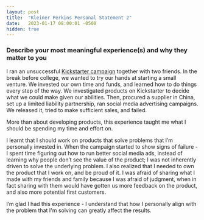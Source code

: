```yaml
---
layout: post
title:  "Kleiner Perkins Personal Statement 2"
date:   2023-01-17 08:00:01 -0500
hidden: true
---
```


### Describe your most meaningful experience(s) and why they matter to you

I ran an unsuccessful [Kickstarter campaign](https://www.kickstarter.com/projects/fiberics/relay-worlds-first-2-in-1-charging-cable-and-belt) together with two friends. In the break before college, we wanted to try our hands at starting a small venture. We invested our own time and funds, and learned how to do things every step of the way. We investigated products on Kickstarter to decide what we could make given our abilities. Then, procured a supplier in China, set up a limited liability partnership, ran social media advertising campaigns. We released it, tried to make sufficient sales, and failed.

More than about developing products, this experience taught me what I should be spending my time and effort on. 

I learnt that I should work on products that solve problems that I’m personally invested in. When the campaign started to show signs of failure - I spent time figuring out how to run better social media ads, instead of learning why people don’t see the value of the product; I was not inherently driven to solve the underlying problem. I also realized that I needed to own the product that I work on, and be proud of it. I was afraid of sharing what I made with my friends and family because I was afraid of judgment, when in fact sharing with them would have gotten us more feedback on the product, and also more potential first customers.

I’m glad I had this experience - I understand that how I personally align with the problem that I'm solving can greatly affect the results.
